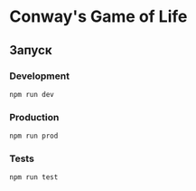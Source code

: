 # Conway's Game of Life

## Запуск

### Development

    npm run dev

### Production

    npm run prod

### Tests 

    npm run test



